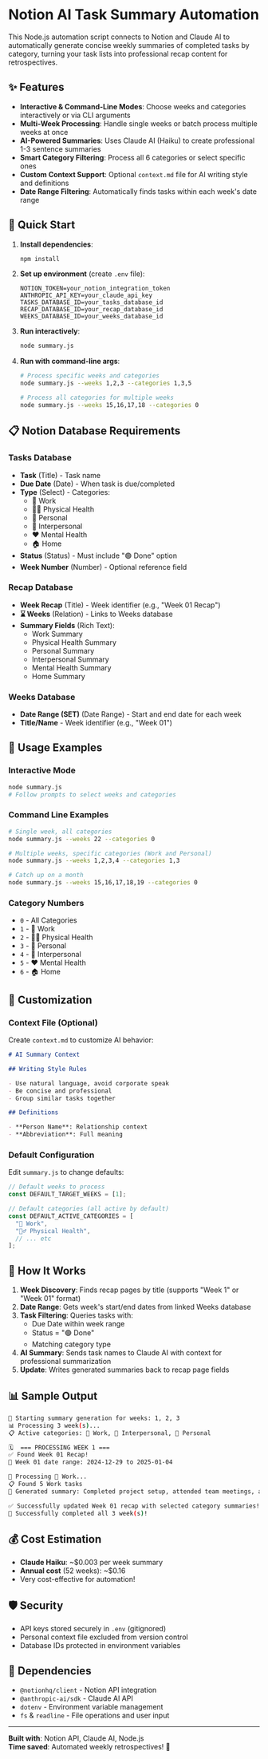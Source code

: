# Notion AI Task Summary Automation

This Node.js automation script connects to Notion and Claude AI to automatically generate concise weekly summaries of completed tasks by category, turning your task lists into professional recap content for retrospectives.

## ✨ Features

- **Interactive & Command-Line Modes**: Choose weeks and categories interactively or via CLI arguments
- **Multi-Week Processing**: Handle single weeks or batch process multiple weeks at once
- **AI-Powered Summaries**: Uses Claude AI (Haiku) to create professional 1-3 sentence summaries
- **Smart Category Filtering**: Process all 6 categories or select specific ones
- **Custom Context Support**: Optional `context.md` file for AI writing style and definitions
- **Date Range Filtering**: Automatically finds tasks within each week's date range

## 🚀 Quick Start

1. **Install dependencies**:

   ```bash
   npm install
   ```

2. **Set up environment** (create `.env` file):

   ```env
   NOTION_TOKEN=your_notion_integration_token
   ANTHROPIC_API_KEY=your_claude_api_key
   TASKS_DATABASE_ID=your_tasks_database_id
   RECAP_DATABASE_ID=your_recap_database_id
   WEEKS_DATABASE_ID=your_weeks_database_id
   ```

3. **Run interactively**:

   ```bash
   node summary.js
   ```

4. **Run with command-line args**:

   ```bash
   # Process specific weeks and categories
   node summary.js --weeks 1,2,3 --categories 1,3,5

   # Process all categories for multiple weeks
   node summary.js --weeks 15,16,17,18 --categories 0
   ```

## 📋 Notion Database Requirements

### Tasks Database

- **Task** (Title) - Task name
- **Due Date** (Date) - When task is due/completed
- **Type** (Select) - Categories:
  - 💼 Work
  - 🏃‍♂️ Physical Health
  - 🌱 Personal
  - 🍻 Interpersonal
  - ❤️ Mental Health
  - 🏠 Home
- **Status** (Status) - Must include "🟢 Done" option
- **Week Number** (Number) - Optional reference field

### Recap Database

- **Week Recap** (Title) - Week identifier (e.g., "Week 01 Recap")
- **⌛ Weeks** (Relation) - Links to Weeks database
- **Summary Fields** (Rich Text):
  - Work Summary
  - Physical Health Summary
  - Personal Summary
  - Interpersonal Summary
  - Mental Health Summary
  - Home Summary

### Weeks Database

- **Date Range (SET)** (Date Range) - Start and end date for each week
- **Title/Name** - Week identifier (e.g., "Week 01")

## 🎯 Usage Examples

### Interactive Mode

```bash
node summary.js
# Follow prompts to select weeks and categories
```

### Command Line Examples

```bash
# Single week, all categories
node summary.js --weeks 22 --categories 0

# Multiple weeks, specific categories (Work and Personal)
node summary.js --weeks 1,2,3,4 --categories 1,3

# Catch up on a month
node summary.js --weeks 15,16,17,18,19 --categories 0
```

### Category Numbers

- `0` - All Categories
- `1` - 💼 Work
- `2` - 🏃‍♂️ Physical Health
- `3` - 🌱 Personal
- `4` - 🍻 Interpersonal
- `5` - ❤️ Mental Health
- `6` - 🏠 Home

## 📝 Customization

### Context File (Optional)

Create `context.md` to customize AI behavior:

```markdown
# AI Summary Context

## Writing Style Rules

- Use natural language, avoid corporate speak
- Be concise and professional
- Group similar tasks together

## Definitions

- **Person Name**: Relationship context
- **Abbreviation**: Full meaning
```

### Default Configuration

Edit `summary.js` to change defaults:

```javascript
// Default weeks to process
const DEFAULT_TARGET_WEEKS = [1];

// Default categories (all active by default)
const DEFAULT_ACTIVE_CATEGORIES = [
  "💼 Work",
  "🏃‍♂️ Physical Health",
  // ... etc
];
```

## 🔧 How It Works

1. **Week Discovery**: Finds recap pages by title (supports "Week 1" or "Week 01" format)
2. **Date Range**: Gets week's start/end dates from linked Weeks database
3. **Task Filtering**: Queries tasks with:
   - Due Date within week range
   - Status = "🟢 Done"
   - Matching category type
4. **AI Summary**: Sends task names to Claude AI with context for professional summarization
5. **Update**: Writes generated summaries back to recap page fields

## 📊 Sample Output

```bash
🚀 Starting summary generation for weeks: 1, 2, 3
📊 Processing 3 week(s)...
📋 Active categories: 💼 Work, 🍻 Interpersonal, 🌱 Personal

🗓️  === PROCESSING WEEK 1 ===
✅ Found Week 01 Recap!
📅 Week 01 date range: 2024-12-29 to 2025-01-04

🔄 Processing 💼 Work...
📋 Found 5 Work tasks
🤖 Generated summary: Completed project setup, attended team meetings, and finished Q4 documentation.

✅ Successfully updated Week 01 recap with selected category summaries!
🎉 Successfully completed all 3 week(s)!
```

## 💰 Cost Estimation

- **Claude Haiku**: ~$0.003 per week summary
- **Annual cost** (52 weeks): ~$0.16
- Very cost-effective for automation!

## 🛡️ Security

- API keys stored securely in `.env` (gitignored)
- Personal context file excluded from version control
- Database IDs protected in environment variables

## 📄 Dependencies

- `@notionhq/client` - Notion API integration
- `@anthropic-ai/sdk` - Claude AI API
- `dotenv` - Environment variable management
- `fs` & `readline` - File operations and user input

---

**Built with**: Notion API, Claude AI, Node.js  
**Time saved**: Automated weekly retrospectives! 🎉
